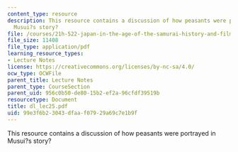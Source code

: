 ```yaml
---
content_type: resource
description: This resource contains a discussion of how peasants were portrayed in
  Musui?s story?
file: /courses/21h-522-japan-in-the-age-of-the-samurai-history-and-film-fall-2006/99e3f6b23043dfaaf07929a69c7e1b9f_dl_lec25.pdf
file_size: 11408
file_type: application/pdf
learning_resource_types:
- Lecture Notes
license: https://creativecommons.org/licenses/by-nc-sa/4.0/
ocw_type: OCWFile
parent_title: Lecture Notes
parent_type: CourseSection
parent_uid: 956c0b50-de80-15b2-ef2a-96cfdf39519b
resourcetype: Document
title: dl_lec25.pdf
uid: 99e3f6b2-3043-dfaa-f079-29a69c7e1b9f
---
```

This resource contains a discussion of how peasants were portrayed in Musui?s story?